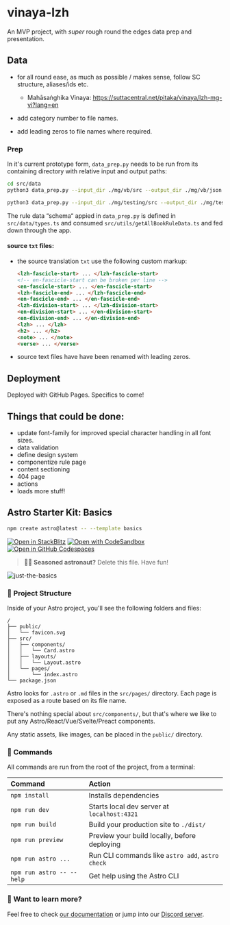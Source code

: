 # vinaya-lzh

An MVP project, with _super_ rough round the edges data prep and presentation.

## Data 

- for all round ease, as much as possible / makes sense, follow SC structure, aliases/ids etc.
    - Mahāsaṅghika Vinaya: https://suttacentral.net/pitaka/vinaya/lzh-mg-vi?lang=en

- add category number to file names.
- add leading zeros to file names where required.

### Prep

In it's current prototype form, `data_prep.py` needs to be run from its containing directory with relative input and output paths:

```sh
cd src/data
python3 data_prep.py --input_dir ./mg/vb/src --output_dir ./mg/vb/json --school "Mahāsaṅghika Vinaya" --book "Bhikkhunī Vibhaṅga"

python3 data_prep.py --input_dir ./mg/testing/src --output_dir ./mg/testing/json --school "Mahāsaṅghika Vinaya" --book "Bhikkhunī Vibhaṅga"
```

The rule data “schema“ appied in `data_prep.py` is defined in `src/data/types.ts` and consumed `src/utils/getAllBookRuleData.ts` and fed down through the app.

#### source `txt` files:

- the source translation `txt` use the following custom markup:

    ```html
    <lzh-fascicle-start> ... </lzh-fascicle-start>
    <!-- en-fascicle-start can be broken per line -->
    <en-fascicle-start> ... </en-fascicle-start> 
    <lzh-fascicle-end> ... </lzh-fascicle-end>
    <en-fascicle-end> ... </en-fascicle-end>
    <lzh-division-start> ... </lzh-division-start>
    <en-division-start> ... </en-division-start>
    <en-division-end> ... </en-division-end>
    <lzh> ... </lzh>
    <h2> ... </h2>
    <note> ... </note>
    <verse> ... </verse>
    ```
- source text files have have been renamed with leading zeros.


## Deployment

Deployed with GitHub Pages. Specifics to come!

## Things that could be done:

- update font-family for improved special character handling in all font sizes. 
- data validation
- define design system
- componentize rule page
- content sectioning
- 404 page
- actions
- loads more stuff!

## Astro Starter Kit: Basics

```sh
npm create astro@latest -- --template basics
```

[![Open in StackBlitz](https://developer.stackblitz.com/img/open_in_stackblitz.svg)](https://stackblitz.com/github/withastro/astro/tree/latest/examples/basics)
[![Open with CodeSandbox](https://assets.codesandbox.io/github/button-edit-lime.svg)](https://codesandbox.io/p/sandbox/github/withastro/astro/tree/latest/examples/basics)
[![Open in GitHub Codespaces](https://github.com/codespaces/badge.svg)](https://codespaces.new/withastro/astro?devcontainer_path=.devcontainer/basics/devcontainer.json)

> 🧑‍🚀 **Seasoned astronaut?** Delete this file. Have fun!

![just-the-basics](https://github.com/withastro/astro/assets/2244813/a0a5533c-a856-4198-8470-2d67b1d7c554)

### 🚀 Project Structure

Inside of your Astro project, you'll see the following folders and files:

```text
/
├── public/
│   └── favicon.svg
├── src/
│   ├── components/
│   │   └── Card.astro
│   ├── layouts/
│   │   └── Layout.astro
│   └── pages/
│       └── index.astro
└── package.json
```

Astro looks for `.astro` or `.md` files in the `src/pages/` directory. Each page is exposed as a route based on its file name.

There's nothing special about `src/components/`, but that's where we like to put any Astro/React/Vue/Svelte/Preact components.

Any static assets, like images, can be placed in the `public/` directory.

### 🧞 Commands

All commands are run from the root of the project, from a terminal:

| Command                   | Action                                           |
| :------------------------ | :----------------------------------------------- |
| `npm install`             | Installs dependencies                            |
| `npm run dev`             | Starts local dev server at `localhost:4321`      |
| `npm run build`           | Build your production site to `./dist/`          |
| `npm run preview`         | Preview your build locally, before deploying     |
| `npm run astro ...`       | Run CLI commands like `astro add`, `astro check` |
| `npm run astro -- --help` | Get help using the Astro CLI                     |

### 👀 Want to learn more?

Feel free to check [our documentation](https://docs.astro.build) or jump into our [Discord server](https://astro.build/chat).
